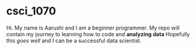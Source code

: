 # csci_1070
Hi. My name is Aarushi and I am a beginner programmer. 
My repo will contain my journey to learning how to code and **analyzing data**
Hopefully this *goes well* and I can be a successful data scientist.
